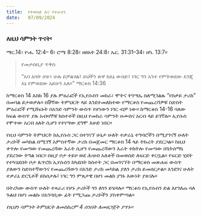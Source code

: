 ```yaml
---
title:  የተወሰደ እና የተፈተነ
date:   07/09/2024
---
```


### ለዚህ ሳምንት ጥናት፡
ማር.14፣ ዮሐ. 12:4– 6፣ ሮሜ 8:28፣ ዘፀአት 24:8፣ ኤር. 31:31–34፣ ዘካ. 13:7።

> <p>የመታሰቢያ ጥቅስ</p>
> “አባ አባት ሆይ፥ ሁሉ ይቻልሃል፤ ይህችን ጽዋ ከእኔ ውሰድ፤ ነገር ግን አንተ የምትወደው እንጂ እኔ የምወደው አይሁን አለ።” ማርቆስ 14:36

ከማርቆስ 14 እስከ 16 ያሉ ምዕራፎች የኢየሱስን መከራ፣ ሞትና ትንሣኤ ስለሚገልጹ “የስቃይ ታሪክ” በመባል ይታወቃሉ። በ9ኛው ትምህርት ላይ እንደተመለከተው የማርቆስ የመጨረሻዎቹ ስድስት ምዕራፎች የሚሸፍኑት በአንድ ሳምንት ውስጥ የሆነውን ነገር ብቻ ነው። ከማርቆስ 14-16 ባለው ክፍል ውስጥ ያሉ አብዛኞቹ ክስተቶች በዚህ የመከራ ሳምንት ሀሙስና አርብ ላይ ይገኛሉ። ኢየሱስ የሞተው አርብ ዕለት ሲሆን የተነሣው ደግሞ እሁድ ነበር።

የዚህ ሳምንት ትምህርት ከኢየሱስ ጋር በተገናኘ ሁኔታ ሁለት ተቃራኒ ተግባሮችን በሚያገናኝ ሁለት ታሪኮች መካከል በሚገኝ አምስተኛው ታሪክ በመጀመር ማርቆስ 14 ላይ ትኩረት ያደርጋል። ከዚህ ቀጥሎ የመጣው የመጨረሻው እራት ሲሆን የመጨረሻውን እራት ተከትሎ የመጣው በጌትሰማኔ ያደረገው ትግል ነበር። በዚያ ቦታ ተይዞ ወደ ሕዝብ አለቆች በመወሰድ ለፍርድ ቀርቧል። የፍርድ ሂደት የተካሄደበት ቦታ ጴጥሮስ ኢየሱስን ከካደበት ክስተት ጋር በመገናኘት በማርቆስ መጽሐፍ ውስጥ ያለውን ስድስተኛውንና የመጨረሻውን በአንድ ታሪክ መካከል ያለን ታሪክ ይመሰርታል። እንደገና ሁለት ተቃራኒ ድርጊቶች ይከሰታሉ፤ ነገር ግን ምጸታዊ በሆነ መልክ ያንኑ እውነት ያጸናሉ።

በትረካው ውስጥ ሁለት ተጻራሪ የሆኑ ታሪኮች ጎን ለጎን ይሄዳሉ። ማርቆስ የኢየሱስን ድል እየገለጠ ሳለ ጉልህ በሆነ መልኩ በአንባቢው ፊት የሚጋጩ ታሪኮችን ያስቀምጣል። 

_የዚህን ሳምንት ትምህርት ለመስከረም 4 ሰንበት ለመዘጋጀት ያጥኑ።_